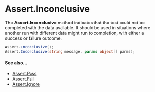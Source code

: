 # Assert.Inconclusive


The **Assert.Inconclusive** method indicates that the test could not be
completed with the data available. It should be used in situations where
another run with different data might run to completion, with either a
success or failure outcome.

```csharp
Assert.Inconclusive();
Assert.Inconclusive(string message, params object[] parms);
```

#### See also...
 * [Assert.Pass](Assert.Pass.md)
 * [Assert.Fail](Assert.Fail.md)
 * [Assert.Ignore](Assert.Ignore.md)
